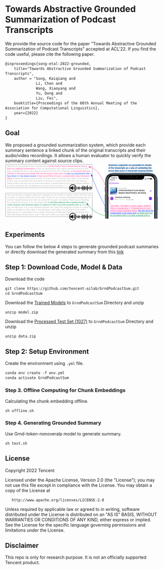 # Towards Abstractive Grounded Summarization of Podcast Transcripts
We provide the source code for the paper "Towards Abstractive Grounded Summarization of Podcast Transcripts" accepted at ACL'22. If you find the code useful, please cite the following paper.

    @inproceedings{song-etal-2022-grounded,
        title="Towards Abstractive Grounded Summarization of Podcast Transcripts",
        author = "Song, Kaiqiang and
                  Li, Chen and
                  Wang, Xiaoyang and
                  Yu, Dong and
                  Liu, Fei",
        booktitle={Proceedings of the 60th Annual Meeting of the Association for Computational Linguistics},
        year={2022}
    }

## Goal
We proposed a grounded summarization system, which provide each summary sentence a linked chunk of the original transcripts and their audio/video recordings. It allows a human evaluator to quickly verify the summary content against source clips.
![example](https://raw.githubusercontent.com/tencent-ailab/GrndPodcastSum/main/example.png)

## Experiments

You can follow the below 4 steps to generate grounded podcast summaries or directly download the generated summary from this [link]()
  
## Step 1: Download Code, Model & Data
Download the code
```shell
git clone https://github.com/tencent-ailab/GrndPodcastSum.git
cd GrndPodcastSum
```


Download the [Trained Models]() to ``GrndPodcastSum`` Directory and unzip
```shell
unzip model.zip
```

Download the [Processed Test Set (1027)]() to ``GrndPodcastSum`` Directory and unzip
```shell
unzip data.zip
```

## Step 2: Setup Environment
Create the environment using ``.yml`` file. 
```shell
conda env create -f env.yml
conda activate GrndPodcastSum
```

### Step 3. Offline Computing for Chunk Embeddings
Calculating the chunk embedding offline.
```shell
sh offline.sh
```

### Step 4. Generating Grounded Summary
Use Grnd-token-nonoveralp model to generate summary.
```shell
sh test.sh
```

## License
   Copyright 2022 Tencent

   Licensed under the Apache License, Version 2.0 (the "License");
   you may not use this file except in compliance with the License.
   You may obtain a copy of the License at

       http://www.apache.org/licenses/LICENSE-2.0

   Unless required by applicable law or agreed to in writing, software
   distributed under the License is distributed on an "AS IS" BASIS,
   WITHOUT WARRANTIES OR CONDITIONS OF ANY KIND, either express or implied.
   See the License for the specific language governing permissions and
   limitations under the License.
   
 ## Disclaimer
 This repo is only for research purpose. It is not an officially supported Tencent product.

